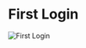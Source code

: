 # First Login

![First Login](https://media.githubusercontent.com/media/aoe-elo/docs/main/src/diagrams/first_login/SocialLogin%20Registration%20Flow.png)
